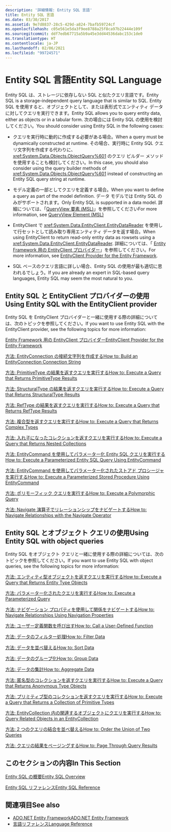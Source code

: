 ```yaml
---
description: '詳細情報: Entity SQL 言語'
title: Entity SQL 言語
ms.date: 03/30/2017
ms.assetid: 9e7d8837-28c5-429d-a824-7bafb59724cf
ms.openlocfilehash: c05e561e5da3f9ee8788a25f8ca97b22444e109f
ms.sourcegitcommit: ddf7edb67715a5b9a45e3dd44536dabc153c1de0
ms.translationtype: HT
ms.contentlocale: ja-JP
ms.lasthandoff: 02/06/2021
ms.locfileid: "99724571"
---
```

# <a name="entity-sql-language"></a><span data-ttu-id="1cd68-103">Entity SQL 言語</span><span class="sxs-lookup"><span data-stu-id="1cd68-103">Entity SQL Language</span></span>

<span data-ttu-id="1cd68-104">Entity SQL は、ストレージに依存しない SQL と似たクエリ言語です。</span><span class="sxs-lookup"><span data-stu-id="1cd68-104">Entity SQL is a storage-independent query language that is similar to SQL.</span></span> <span data-ttu-id="1cd68-105">Entity SQL を使用すると、オブジェクトとして、または表形式でエンティティ データに対してクエリを実行できます。</span><span class="sxs-lookup"><span data-stu-id="1cd68-105">Entity SQL allows you to query entity data, either as objects or in a tabular form.</span></span> <span data-ttu-id="1cd68-106">次の場合には Entity SQL の使用を検討してください。</span><span class="sxs-lookup"><span data-stu-id="1cd68-106">You should consider using Entity SQL in the following cases:</span></span>  
  
- <span data-ttu-id="1cd68-107">クエリを実行時に動的に作成する必要がある場合。</span><span class="sxs-lookup"><span data-stu-id="1cd68-107">When a query must be dynamically constructed at runtime.</span></span> <span data-ttu-id="1cd68-108">その場合、実行時に Entity SQL クエリ文字列を作成する代わりに、<xref:System.Data.Objects.ObjectQuery%601> のクエリ ビルダー メソッドを使用することも検討してください。</span><span class="sxs-lookup"><span data-stu-id="1cd68-108">In this case, you should also consider using the query builder methods of <xref:System.Data.Objects.ObjectQuery%601> instead of constructing an Entity SQL query string at runtime.</span></span>  
  
- <span data-ttu-id="1cd68-109">モデル定義の一部としてクエリを定義する場合。</span><span class="sxs-lookup"><span data-stu-id="1cd68-109">When you want to define a query as part of the model definition.</span></span> <span data-ttu-id="1cd68-110">データ モデルでは Entity SQL のみがサポートされます。</span><span class="sxs-lookup"><span data-stu-id="1cd68-110">Only Entity SQL is supported in a data model.</span></span> <span data-ttu-id="1cd68-111">詳細については、「[QueryView 要素 (MSL)](/ef/ef6/modeling/designer/advanced/edmx/msl-spec#queryview-element-msl)」を参照してください</span><span class="sxs-lookup"><span data-stu-id="1cd68-111">For more information, see [QueryView Element (MSL)](/ef/ef6/modeling/designer/advanced/edmx/msl-spec#queryview-element-msl)</span></span>  
  
- <span data-ttu-id="1cd68-112">EntityClient で <xref:System.Data.EntityClient.EntityDataReader> を使用して行セットとして読み取り専用エンティティ データを返す場合。</span><span class="sxs-lookup"><span data-stu-id="1cd68-112">When using EntityClient to return read-only entity data as rowsets using a <xref:System.Data.EntityClient.EntityDataReader>.</span></span> <span data-ttu-id="1cd68-113">詳細については、「 [Entity Framework 用の EntityClient プロバイダー](../entityclient-provider-for-the-entity-framework.md)」を参照してください。</span><span class="sxs-lookup"><span data-stu-id="1cd68-113">For more information, see [EntityClient Provider for the Entity Framework](../entityclient-provider-for-the-entity-framework.md).</span></span>  
  
- <span data-ttu-id="1cd68-114">SQL ベースのクエリ言語に詳しい場合、Entity SQL の使用が最も適切に思われるでしょう。</span><span class="sxs-lookup"><span data-stu-id="1cd68-114">If you are already an expert in SQL-based query languages, Entity SQL may seem the most natural to you.</span></span>  
  
## <a name="using-entity-sql-with-the-entityclient-provider"></a><span data-ttu-id="1cd68-115">Entity SQL と EntityClient プロバイダーの使用</span><span class="sxs-lookup"><span data-stu-id="1cd68-115">Using Entity SQL with the EntityClient provider</span></span>  

 <span data-ttu-id="1cd68-116">Entity SQL を EntityClient プロバイダーと一緒に使用する際の詳細については、次のトピックを参照してください。</span><span class="sxs-lookup"><span data-stu-id="1cd68-116">If you want to use Entity SQL with the EntityClient provider, see the following topics for more information:</span></span>  
  
 [<span data-ttu-id="1cd68-117">Entity Framework 用の EntityClient プロバイダー</span><span class="sxs-lookup"><span data-stu-id="1cd68-117">EntityClient Provider for the Entity Framework</span></span>](../entityclient-provider-for-the-entity-framework.md)  
  
 [<span data-ttu-id="1cd68-118">方法: EntityConnection の接続文字列を作成する</span><span class="sxs-lookup"><span data-stu-id="1cd68-118">How to: Build an EntityConnection Connection String</span></span>](../how-to-build-an-entityconnection-connection-string.md)  
  
 [<span data-ttu-id="1cd68-119">方法: PrimitiveType の結果を返すクエリを実行する</span><span class="sxs-lookup"><span data-stu-id="1cd68-119">How to: Execute a Query that Returns PrimitiveType Results</span></span>](../how-to-execute-a-query-that-returns-primitivetype-results.md)  
  
 [<span data-ttu-id="1cd68-120">方法: StructuralType の結果を返すクエリを実行する</span><span class="sxs-lookup"><span data-stu-id="1cd68-120">How to: Execute a Query that Returns StructuralType Results</span></span>](../how-to-execute-a-query-that-returns-structuraltype-results.md)  
  
 [<span data-ttu-id="1cd68-121">方法: RefType の結果を返すクエリを実行する</span><span class="sxs-lookup"><span data-stu-id="1cd68-121">How to: Execute a Query that Returns RefType Results</span></span>](../how-to-execute-a-query-that-returns-reftype-results.md)  
  
 [<span data-ttu-id="1cd68-122">方法: 複合型を返すクエリを実行する</span><span class="sxs-lookup"><span data-stu-id="1cd68-122">How to: Execute a Query that Returns Complex Types</span></span>](../how-to-execute-a-query-that-returns-complex-types.md)  
  
 [<span data-ttu-id="1cd68-123">方法: 入れ子になったコレクションを返すクエリを実行する</span><span class="sxs-lookup"><span data-stu-id="1cd68-123">How to: Execute a Query that Returns Nested Collections</span></span>](../how-to-execute-a-query-that-returns-nested-collections.md)  
  
 [<span data-ttu-id="1cd68-124">方法: EntityCommand を使用してパラメーター化 Entity SQL クエリを実行する</span><span class="sxs-lookup"><span data-stu-id="1cd68-124">How to: Execute a Parameterized Entity SQL Query Using EntityCommand</span></span>](../how-to-execute-a-parameterized-entity-sql-query-using-entitycommand.md)  
  
 [<span data-ttu-id="1cd68-125">方法: EntityCommand を使用してパラメーター化されたストアド プロシージャを実行する</span><span class="sxs-lookup"><span data-stu-id="1cd68-125">How to: Execute a Parameterized Stored Procedure Using EntityCommand</span></span>](../how-to-execute-a-parameterized-stored-procedure-using-entitycommand.md)  
  
 [<span data-ttu-id="1cd68-126">方法: ポリモーフィック クエリを実行する</span><span class="sxs-lookup"><span data-stu-id="1cd68-126">How to: Execute a Polymorphic Query</span></span>](../how-to-execute-a-polymorphic-query.md)  
  
 [<span data-ttu-id="1cd68-127">方法: Navigate 演算子でリレーションシップをナビゲートする</span><span class="sxs-lookup"><span data-stu-id="1cd68-127">How to: Navigate Relationships with the Navigate Operator</span></span>](../how-to-navigate-relationships-with-the-navigate-operator.md)  
  
## <a name="using-entity-sql-with-object-queries"></a><span data-ttu-id="1cd68-128">Entity SQL とオブジェクト クエリの使用</span><span class="sxs-lookup"><span data-stu-id="1cd68-128">Using Entity SQL with object queries</span></span>  

 <span data-ttu-id="1cd68-129">Entity SQL をオブジェクト クエリと一緒に使用する際の詳細については、次のトピックを参照してください。</span><span class="sxs-lookup"><span data-stu-id="1cd68-129">If you want to use Entity SQL with object queries, see the following topics for more information:</span></span>  
  
 <span data-ttu-id="1cd68-130">[方法: エンティティ型オブジェクトを返すクエリを実行する](/previous-versions/dotnet/netframework-4.0/bb738694(v=vs.100))</span><span class="sxs-lookup"><span data-stu-id="1cd68-130">[How to: Execute a Query that Returns Entity Type Objects](/previous-versions/dotnet/netframework-4.0/bb738694(v=vs.100))</span></span>  
  
 <span data-ttu-id="1cd68-131">[方法: パラメーター化されたクエリを実行する](/previous-versions/dotnet/netframework-4.0/bb738521(v=vs.100))</span><span class="sxs-lookup"><span data-stu-id="1cd68-131">[How to: Execute a Parameterized Query](/previous-versions/dotnet/netframework-4.0/bb738521(v=vs.100))</span></span>  
  
 <span data-ttu-id="1cd68-132">[方法: ナビゲーション プロパティを使用して関係をナビゲートする](/previous-versions/dotnet/netframework-4.0/bb896321(v=vs.100))</span><span class="sxs-lookup"><span data-stu-id="1cd68-132">[How to: Navigate Relationships Using Navigation Properties](/previous-versions/dotnet/netframework-4.0/bb896321(v=vs.100))</span></span>  
  
 <span data-ttu-id="1cd68-133">[方法: ユーザー定義関数を呼び出す](/previous-versions/dotnet/netframework-4.0/dd490951(v=vs.100))</span><span class="sxs-lookup"><span data-stu-id="1cd68-133">[How to: Call a User-Defined Function](/previous-versions/dotnet/netframework-4.0/dd490951(v=vs.100))</span></span>  
  
 <span data-ttu-id="1cd68-134">[方法: データのフィルター処理](/previous-versions/dotnet/netframework-4.0/cc716755(v=vs.100))</span><span class="sxs-lookup"><span data-stu-id="1cd68-134">[How to: Filter Data](/previous-versions/dotnet/netframework-4.0/cc716755(v=vs.100))</span></span>  
  
 <span data-ttu-id="1cd68-135">[方法: データを並べ替える](/previous-versions/dotnet/netframework-4.0/cc716784(v=vs.100))</span><span class="sxs-lookup"><span data-stu-id="1cd68-135">[How to: Sort Data](/previous-versions/dotnet/netframework-4.0/cc716784(v=vs.100))</span></span>  
  
 <span data-ttu-id="1cd68-136">[方法: データのグループ化](/previous-versions/dotnet/netframework-4.0/bb896341(v=vs.100))</span><span class="sxs-lookup"><span data-stu-id="1cd68-136">[How to: Group Data](/previous-versions/dotnet/netframework-4.0/bb896341(v=vs.100))</span></span>  
  
 <span data-ttu-id="1cd68-137">[方法: データの集計](/previous-versions/dotnet/netframework-4.0/cc716738(v=vs.100))</span><span class="sxs-lookup"><span data-stu-id="1cd68-137">[How to: Aggregate Data](/previous-versions/dotnet/netframework-4.0/cc716738(v=vs.100))</span></span>  
  
 <span data-ttu-id="1cd68-138">[方法: 匿名型のコレクションを返すクエリを実行する](/previous-versions/dotnet/netframework-4.0/bb738512(v=vs.100))</span><span class="sxs-lookup"><span data-stu-id="1cd68-138">[How to: Execute a Query that Returns Anonymous Type Objects](/previous-versions/dotnet/netframework-4.0/bb738512(v=vs.100))</span></span>  
  
 <span data-ttu-id="1cd68-139">[方法: プリミティブ型のコレクションを返すクエリを実行する](/previous-versions/dotnet/netframework-4.0/bb738451(v=vs.100))</span><span class="sxs-lookup"><span data-stu-id="1cd68-139">[How to: Execute a Query that Returns a Collection of Primitive Types](/previous-versions/dotnet/netframework-4.0/bb738451(v=vs.100))</span></span>  
  
 <span data-ttu-id="1cd68-140">[方法: EntityCollection 内の関連するオブジェクトにクエリを実行する](/previous-versions/dotnet/netframework-4.0/cc716708(v=vs.100))</span><span class="sxs-lookup"><span data-stu-id="1cd68-140">[How to: Query Related Objects in an EntityCollection](/previous-versions/dotnet/netframework-4.0/cc716708(v=vs.100))</span></span>  
  
 <span data-ttu-id="1cd68-141">[方法: 2 つのクエリの結合を並べ替える](/previous-versions/dotnet/netframework-4.0/bb896299(v=vs.100))</span><span class="sxs-lookup"><span data-stu-id="1cd68-141">[How to: Order the Union of Two Queries](/previous-versions/dotnet/netframework-4.0/bb896299(v=vs.100))</span></span>  
  
 <span data-ttu-id="1cd68-142">[方法: クエリの結果をページングする](/previous-versions/dotnet/netframework-4.0/bb738702(v=vs.100))</span><span class="sxs-lookup"><span data-stu-id="1cd68-142">[How to: Page Through Query Results](/previous-versions/dotnet/netframework-4.0/bb738702(v=vs.100))</span></span>  
  
## <a name="in-this-section"></a><span data-ttu-id="1cd68-143">このセクションの内容</span><span class="sxs-lookup"><span data-stu-id="1cd68-143">In This Section</span></span>  

 [<span data-ttu-id="1cd68-144">Entity SQL の概要</span><span class="sxs-lookup"><span data-stu-id="1cd68-144">Entity SQL Overview</span></span>](entity-sql-overview.md)  
  
 [<span data-ttu-id="1cd68-145">Entity SQL リファレンス</span><span class="sxs-lookup"><span data-stu-id="1cd68-145">Entity SQL Reference</span></span>](entity-sql-reference.md)  
  
## <a name="see-also"></a><span data-ttu-id="1cd68-146">関連項目</span><span class="sxs-lookup"><span data-stu-id="1cd68-146">See also</span></span>

- [<span data-ttu-id="1cd68-147">ADO.NET Entity Framework</span><span class="sxs-lookup"><span data-stu-id="1cd68-147">ADO.NET Entity Framework</span></span>](../index.md)
- [<span data-ttu-id="1cd68-148">言語リファレンス</span><span class="sxs-lookup"><span data-stu-id="1cd68-148">Language Reference</span></span>](index.md)
